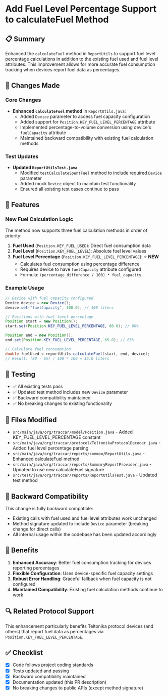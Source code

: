 # Add Fuel Level Percentage Support to calculateFuel Method

## 📋 Summary

Enhanced the `calculateFuel` method in `ReportUtils` to support fuel level percentage calculations in addition to the existing fuel used and fuel level attributes. This improvement allows for more accurate fuel consumption tracking when devices report fuel data as percentages.

## 🔧 Changes Made

### Core Changes
- **Enhanced `calculateFuel` method** in `ReportUtils.java`:
  - Added `Device` parameter to access fuel capacity configuration
  - Added support for `Position.KEY_FUEL_LEVEL_PERCENTAGE` attribute
  - Implemented percentage-to-volume conversion using device's `fuelCapacity` attribute
  - Maintained backward compatibility with existing fuel calculation methods

### Test Updates
- **Updated `ReportUtilsTest.java`**:
  - Modified `testCalculateSpentFuel` method to include required `Device` parameter
  - Added mock `Device` object to maintain test functionality
  - Ensured all existing test cases continue to pass

## 🚀 Features

### New Fuel Calculation Logic
The method now supports three fuel calculation methods in order of priority:

1. **Fuel Used** (`Position.KEY_FUEL_USED`): Direct fuel consumption data
2. **Fuel Level** (`Position.KEY_FUEL_LEVEL`): Absolute fuel level values
3. **Fuel Level Percentage** (`Position.KEY_FUEL_LEVEL_PERCENTAGE`): ⭐ **NEW**
   - Calculates fuel consumption using percentage difference
   - Requires device to have `fuelCapacity` attribute configured
   - Formula: `(percentage_difference / 100) * fuel_capacity`

### Example Usage
```java
// Device with fuel capacity configured
Device device = new Device();
device.set("fuelCapacity", 100.0); // 100 liters

// Positions with fuel level percentage
Position start = new Position();
start.set(Position.KEY_FUEL_LEVEL_PERCENTAGE, 80.0); // 80%

Position end = new Position();
end.set(Position.KEY_FUEL_LEVEL_PERCENTAGE, 65.0); // 65%

// Calculate fuel consumption
double fuelUsed = reportUtils.calculateFuel(start, end, device);
// Result: (80 - 65) / 100 * 100 = 15.0 liters
```

## 🧪 Testing

- ✅ All existing tests pass
- ✅ Updated test method includes new `Device` parameter
- ✅ Backward compatibility maintained
- ✅ No breaking changes to existing functionality

## 📁 Files Modified

- `src/main/java/org/traccar/model/Position.java` - Added KEY_FUEL_LEVEL_PERCENTAGE constant
- `src/main/java/org/traccar/protocol/TeltonikaProtocolDecoder.java` - Added fuel level percentage parsing
- `src/main/java/org/traccar/reports/common/ReportUtils.java` - Enhanced calculateFuel method
- `src/main/java/org/traccar/reports/SummaryReportProvider.java` - Updated to use new calculateFuel signature
- `src/test/java/org/traccar/reports/ReportUtilsTest.java` - Updated test method

## 🔄 Backward Compatibility

This change is fully backward compatible:
- Existing calls with fuel used and fuel level attributes work unchanged
- Method signature updated to include `Device` parameter (breaking change for direct calls)
- All internal usage within the codebase has been updated accordingly

## 🎯 Benefits

1. **Enhanced Accuracy**: Better fuel consumption tracking for devices reporting percentages
2. **Flexible Configuration**: Uses device-specific fuel capacity settings
3. **Robust Error Handling**: Graceful fallback when fuel capacity is not configured
4. **Maintained Compatibility**: Existing fuel calculation methods continue to work

## 🔍 Related Protocol Support

This enhancement particularly benefits Teltonika protocol devices (and others) that report fuel data as percentages via `Position.KEY_FUEL_LEVEL_PERCENTAGE`.

## ✅ Checklist

- [x] Code follows project coding standards
- [x] Tests updated and passing
- [x] Backward compatibility maintained
- [x] Documentation updated (this PR description)
- [x] No breaking changes to public APIs (except method signature)